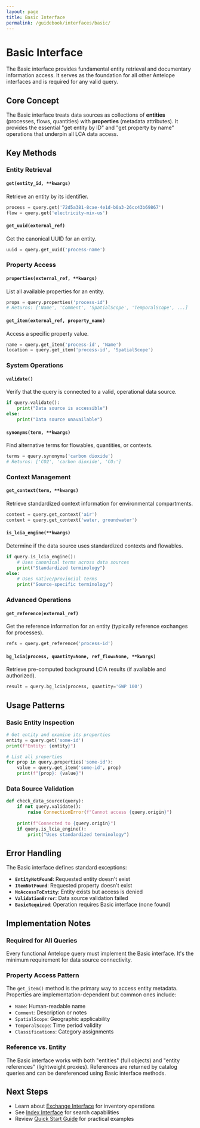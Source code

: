 ```yaml
---
layout: page
title: Basic Interface
permalink: /guidebook/interfaces/basic/
---
```


# Basic Interface

The Basic interface provides fundamental entity retrieval and documentary information access. It serves as the foundation for all other Antelope interfaces and is required for any valid query.

## Core Concept

The Basic interface treats data sources as collections of **entities** (processes, flows, quantities) with **properties** (metadata attributes). It provides the essential "get entity by ID" and "get property by name" operations that underpin all LCA data access.

## Key Methods

### Entity Retrieval

#### `get(entity_id, **kwargs)`
Retrieve an entity by its identifier.
```python
process = query.get('72d5a381-8cae-4e1d-b0a3-26cc43b69867')
flow = query.get('electricity-mix-us')
```

#### `get_uuid(external_ref)` 
Get the canonical UUID for an entity.
```python
uuid = query.get_uuid('process-name')
```

### Property Access

#### `properties(external_ref, **kwargs)`
List all available properties for an entity.
```python
props = query.properties('process-id')
# Returns: ['Name', 'Comment', 'SpatialScope', 'TemporalScope', ...]
```

#### `get_item(external_ref, property_name)`
Access a specific property value.
```python
name = query.get_item('process-id', 'Name')
location = query.get_item('process-id', 'SpatialScope')
```

### System Operations

#### `validate()`
Verify that the query is connected to a valid, operational data source.
```python
if query.validate():
    print("Data source is accessible")
else:
    print("Data source unavailable")
```

#### `synonyms(term, **kwargs)`
Find alternative terms for flowables, quantities, or contexts.
```python
terms = query.synonyms('carbon dioxide')
# Returns: ['CO2', 'carbon dioxide', 'CO₂']
```

### Context Management

#### `get_context(term, **kwargs)`
Retrieve standardized context information for environmental compartments.
```python
context = query.get_context('air')
context = query.get_context('water, groundwater')
```

#### `is_lcia_engine(**kwargs)`
Determine if the data source uses standardized contexts and flowables.
```python
if query.is_lcia_engine():
    # Uses canonical terms across data sources
    print("Standardized terminology")
else:
    # Uses native/provincial terms
    print("Source-specific terminology")
```

### Advanced Operations

#### `get_reference(external_ref)`
Get the reference information for an entity (typically reference exchanges for processes).
```python
refs = query.get_reference('process-id')
```

#### `bg_lcia(process, quantity=None, ref_flow=None, **kwargs)`
Retrieve pre-computed background LCIA results (if available and authorized).
```python
result = query.bg_lcia(process, quantity='GWP 100')
```

## Usage Patterns

### Basic Entity Inspection
```python
# Get entity and examine its properties
entity = query.get('some-id')
print(f"Entity: {entity}")

# List all properties
for prop in query.properties('some-id'):
    value = query.get_item('some-id', prop)
    print(f"{prop}: {value}")
```

### Data Source Validation
```python
def check_data_source(query):
    if not query.validate():
        raise ConnectionError(f"Cannot access {query.origin}")
    
    print(f"Connected to {query.origin}")
    if query.is_lcia_engine():
        print("Uses standardized terminology")
```

## Error Handling

The Basic interface defines standard exceptions:

- **`EntityNotFound`**: Requested entity doesn't exist
- **`ItemNotFound`**: Requested property doesn't exist  
- **`NoAccessToEntity`**: Entity exists but access is denied
- **`ValidationError`**: Data source validation failed
- **`BasicRequired`**: Operation requires Basic interface (none found)

## Implementation Notes

### Required for All Queries
Every functional Antelope query must implement the Basic interface. It's the minimum requirement for data source connectivity.

### Property Access Pattern
The `get_item()` method is the primary way to access entity metadata. Properties are implementation-dependent but common ones include:
- `Name`: Human-readable name
- `Comment`: Description or notes
- `SpatialScope`: Geographic applicability  
- `TemporalScope`: Time period validity
- `Classifications`: Category assignments

### Reference vs. Entity
The Basic interface works with both "entities" (full objects) and "entity references" (lightweight proxies). References are returned by catalog queries and can be dereferenced using Basic interface methods.

## Next Steps

- Learn about [Exchange Interface](../exchange/) for inventory operations
- See [Index Interface](../index/) for search capabilities
- Review [Quick Start Guide](/guidebook/quickstart) for practical examples